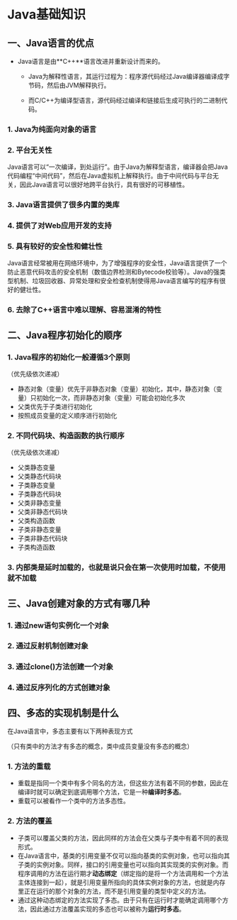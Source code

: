 # Java基础知识

## 一、Java语言的优点

* Java语言是由**C++**语言改进并重新设计而来的。

  * Java为解释性语言，其运行过程为：程序源代码经过Java编译器编译成字节码，然后由JVM解释执行。

  * 而C/C++为编译型语言，源代码经过编译和链接后生成可执行的二进制代码。

### 1. Java为纯面向对象的语言

### 2.  平台无关性

​		Java语言可以“一次编译，到处运行”。由于Java为解释型语言，编译器会把Java代码编程“中间代码”，然后在Java虚拟机上解释执行。由于中间代码与平台无关，因此Java语言可以很好地跨平台执行，具有很好的可移植性。

### 3. Java语言提供了很多内置的类库

### 4. 提供了对Web应用开发的支持

### 5. 具有较好的安全性和健壮性

​		Java语言经常被用在网络环境中，为了增强程序的安全性，Java语言提供了一个防止恶意代码攻击的安全机制（数值边界检测和Bytecode校验等）。Java的强类型机制、垃圾回收器、异常处理和安全检查机制使得用Java语言编写的程序有很好的健壮性。

### 6. 去除了C++语言中难以理解、容易混淆的特性

## 二、Java程序初始化的顺序

### 1. Java程序的初始化一般遵循3个原则

（优先级依次递减）

* 静态对象（变量）优先于非静态对象（变量）初始化，其中，静态对象（变量）只初始化一次，而非静态对象（变量）可能会初始化多次
* 父类优先于子类进行初始化
* 按照成员变量的定义顺序进行初始化

### 2. 不同代码块、构造函数的执行顺序

（优先级依次递减）

* 父类静态变量
* 父类静态代码块
* 子类静态变量
* 子类静态代码块
* 父类非静态变量
* 父类非静态代码块
* 父类构造函数
* 子类非静态变量
* 子类非静态代码块
* 子类构造函数

### 3. 内部类是延时加载的，也就是说只会在第一次使用时加载，不使用就不加载

## 三、Java创建对象的方式有哪几种

### 1. 通过new语句实例化一个对象

### 2. 通过反射机制创建对象

### 3. 通过clone()方法创建一个对象

### 4. 通过反序列化的方式创建对象

## 四、多态的实现机制是什么

在Java语言中，多态主要有以下两种表现方式

（只有类中的方法才有多态的概念，类中成员变量没有多态的概念）

### 1. 方法的重载

* 重载是指同一个类中有多个同名的方法，但这些方法有着不同的参数，因此在编译时就可以确定到底调用哪个方法，它是一种**编译时多态**。
* 重载可以被看作一个类中的方法多态性。

### 2. 方法的覆盖

* 子类可以覆盖父类的方法，因此同样的方法会在父类与子类中有着不同的表现形式。
* 在Java语言中，基类的引用变量不仅可以指向基类的实例对象，也可以指向其子类的实例对象。同样，接口的引用变量也可以指向其实现类的实例对象。而程序调用的方法在运行期才**动态绑定**（绑定指的是将一个方法调用和一个方法主体连接到一起），就是引用变量所指向的具体实例对象的方法，也就是内存里正在运行的那个对象的方法，而不是引用变量的类型中定义的方法。
* 通过这种动态绑定的方法实现了多态。由于只有在运行时才能确定调用哪个方法，因此通过方法覆盖实现的多态也可以被称为**运行时多态**。
